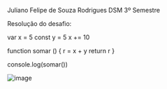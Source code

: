 Juliano Felipe de Souza Rodrigues
DSM 3º Semestre

Resolução do desafio:

var x = 5
const y = 5
x += 10

function somar () {
  r = x + y
  return r
}

console.log(somar())


![image](https://github.com/user-attachments/assets/0bccef9a-7922-45c3-9ad8-ba3ba84b6473)
